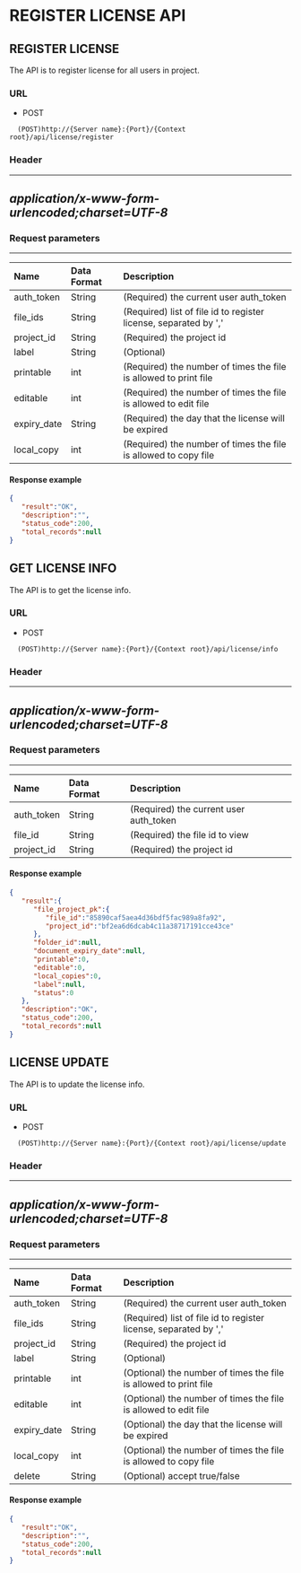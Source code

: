 # REGISTER LICENSE API
  
## REGISTER LICENSE

The API is to register license for all users in project.

### URL
- POST
```` URL
  (POST)http://{Server name}:{Port}/{Context root}/api/license/register
````

### Header

  --------------------------------------------------------------------------------------------------
  *application/x-www-form-urlencoded;charset=UTF-8*
  --------------------------------------------------------------------------------------------------

### Request parameters

  ---------------------------------------------------------------------------- --------------------------------------------------------------------------------- -----------------------
| Name | Data Format | Description |
|:---|:---|:---|
| auth_token | String | (Required) the current user auth_token |
| file_ids | String | (Required) list of file id to register license, separated by ','  |
| project_id | String | (Required) the project id |
| label | String | (Optional) |
| printable | int | (Required) the number of times the file is allowed to print file |
| editable | int | (Required) the number of times the file is allowed to edit file |
| expiry_date | String | (Required) the day that the license will be expired |
| local_copy | int | (Required) the number of times the file is allowed to copy file |

#### Response example
```json
{  
   "result":"OK",
   "description":"",
   "status_code":200,
   "total_records":null
}
```

## GET LICENSE INFO

The API is to get the license info.

### URL
- POST
```` URL
  (POST)http://{Server name}:{Port}/{Context root}/api/license/info
````

### Header

  --------------------------------------------------------------------------------------------------
  *application/x-www-form-urlencoded;charset=UTF-8*
  --------------------------------------------------------------------------------------------------

### Request parameters

  ---------------------------------------------------------------------------- --------------------------------------------------------------------------------- -----------------------
| Name | Data Format | Description |
|:---|:---|:---|
| auth_token | String | (Required) the current user auth_token |
| file_id | String | (Required) the file id to view |
| project_id | String | (Required) the project id |

#### Response example
```json
{  
   "result":{  
      "file_project_pk":{  
         "file_id":"85890caf5aea4d36bdf5fac989a8fa92",
         "project_id":"bf2ea6d6dcab4c11a38717191cce43ce"
      },
      "folder_id":null,
      "document_expiry_date":null,
      "printable":0,
      "editable":0,
      "local_copies":0,
      "label":null,
      "status":0
   },
   "description":"OK",
   "status_code":200,
   "total_records":null
}
```

## LICENSE UPDATE

The API is to update the license info.

### URL
- POST
```` URL
  (POST)http://{Server name}:{Port}/{Context root}/api/license/update
````

### Header

  --------------------------------------------------------------------------------------------------
  *application/x-www-form-urlencoded;charset=UTF-8*
  --------------------------------------------------------------------------------------------------

### Request parameters

  ---------------------------------------------------------------------------- --------------------------------------------------------------------------------- -----------------------
| Name | Data Format | Description |
|:---|:---|:---|
| auth_token | String | (Required) the current user auth_token |
| file_ids | String | (Required) list of file id to register license, separated by ',' |
| project_id | String | (Required) the project id |
| label | String | (Optional) |
| printable | int | (Optional) the number of times the file is allowed to print file |
| editable | int | (Optional) the number of times the file is allowed to edit file |
| expiry_date | String | (Optional) the day that the license will be expired |
| local_copy | int | (Optional) the number of times the file is allowed to copy file |
| delete | String | (Optional) accept true/false |

#### Response example
```json
{  
   "result":"OK",
   "description":"",
   "status_code":200,
   "total_records":null
}
```